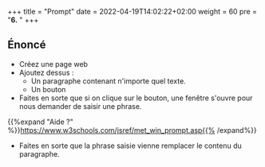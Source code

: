 +++
title = "Prompt"
date =  2022-04-19T14:02:22+02:00
weight = 60
pre = "<b>6.</b> "
+++

## Énoncé

- Créez une page web
- Ajoutez dessus :
    - Un paragraphe contenant n'importe quel texte.
    - Un bouton
- Faites en sorte que si on clique sur le bouton, une fenêtre s'ouvre pour nous demander de saisir une phrase.

{{%expand "Aide ?" %}}https://www.w3schools.com/jsref/met_win_prompt.asp{{% /expand%}}

- Faites en sorte que la phrase saisie vienne remplacer le contenu du paragraphe.
